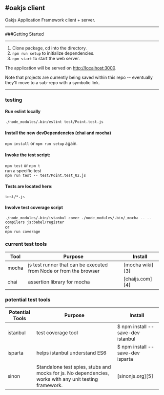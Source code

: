 #oakjs client
---


Oakjs Application Framework client + server.

---
###Getting Started

---
1. Clone package, cd into the directory.
2. `npm run setup` to initialize dependencies.
3. `npm start` to start the web server.

The application will be served on [http://localhost:3000](http://localhost:3000).

Note that projects are currently being saved within this repo -- eventually they'll move to a sub-repo with a symbolic link.

_________________

### testing
#### Run eslint locally
`./node_modules/.bin/eslint test/Point.test.js`

#### Install the new devDependencies (chai and mocha)
`npm install` or `npm run setup` again.

#### Invoke the test script:
`npm test` or `npm t`  
run a specific test  
`npm run test -- test/Point.test_02.js`

#### Tests are located here:
`test/*.js`

#### Involve test coverage script
`./node_modules/.bin/istanbul cover ./node_modules/.bin/_mocha -- --compilers js:babel/register`  
or  
`npm run coverage`  


### current test tools
Tool | Purpose | Install
-----|------|----------------
mocha | js test runner that can be executed from Node or from the browser | [mocha wiki][3]
chai | assertion library for mocha | [chaijs.com][4]


### potential test tools
Potential Tools | Purpose | Install
-----|------|----------------
istanbul | test coverage tool | $ npm install --save-dev istanbul
isparta | helps istanbul understand ES6 | $ npm install --save-dev isparta
sinon | Standalone test spies, stubs and mocks for js. No dependencies, works with any unit testing framework. | [sinonjs.org][5]
